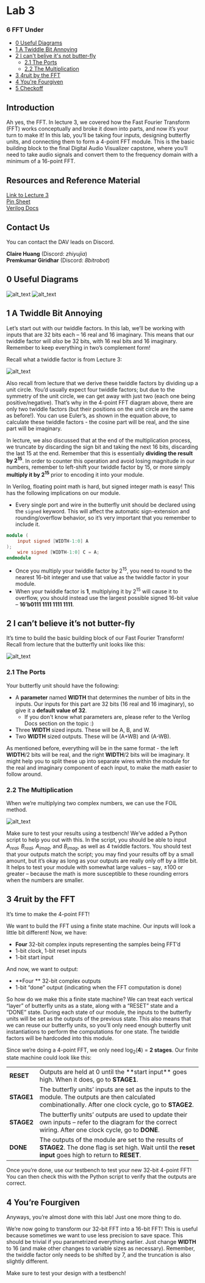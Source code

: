 # Lab 3
### 6 FFT Under

* [0 Useful Diagrams](#0-useful-diagrams)
* [1 A Twiddle Bit Annoying](#1-a-twiddle-bit-annoying)
* [2 I can't belive it's not butter-fly](#2-i-cant-believe-its-not-butter-fly)
    * [2.1 The Ports](#21-the-ports)
    * [2.2 The Multiplication](#22-the-multiplication)
* [3 4ruit by the FFT](#3-4ruit-by-the-fft)
* [4 You're Fourgiven](#4-youre-fourgiven)
* [5 Checkoff](#5-checkoff)

## Introduction

Ah yes, the FFT. In lecture 3, we covered how the Fast Fourier Transform (FFT) works conceptually and broke it down into parts, and now it’s your turn to make it! In this lab, you’ll be taking four inputs, designing butterfly units, and connecting them to form a 4-point FFT module. This is the basic building block to the final Digital Audio Visualizer capstone, where you’ll need to take audio signals and convert them to the frequency domain with a minimum of a 16-point FFT.

## Resources and Reference Material

[Link to Lecture 3](https://drive.google.com/file/d/1ZpZNq0DCSLgWa0FdoBjDLQwYdLYMBiAf/view?usp=sharing)  
[Pin Sheet](https://docs.google.com/spreadsheets/d/1jTgphR61ozrNZlr9dLvId5t3o0FrikxSZWwAvhXF0Yo/edit#gid=0)  
[Verilog Docs](https://docs.google.com/document/d/1_8ruatZIb3sZb-3Kk3WOYC8Jzv4HvdwrTPZUGVupdVE/edit)

## Contact Us

You can contact the DAV leads on Discord.

**Claire Huang** (Discord: _zhiyujia_)  
**Premkumar Giridhar** (Discord: _8bitrobot_)

## 0	Useful Diagrams


![alt_text](images/image13.png)
![alt_text](images/image14.png)


## 1	A Twiddle Bit Annoying

Let’s start out with our twiddle factors. In this lab, we’ll be working with inputs that are 32 bits each – 16 real and 16 imaginary. This means that our twiddle factor will _also_ be 32 bits, with 16 real bits and 16 imaginary. Remember to keep everything in two’s complement form!

Recall what a twiddle factor is from Lecture 3: 

![alt_text](images/image15.png)

Also recall from lecture that we derive these twiddle factors by dividing up a unit circle. You’d usually expect four twiddle factors; but due to the symmetry of the unit circle, we can get away with just two (each one being positive/negative). That’s why in the 4-point FFT diagram above, there are only two twiddle factors (but their positions on the unit circle are the same as before!). You can use Euler’s, as shown in the equation above, to calculate these twiddle factors - the cosine part will be real, and the sine part will be imaginary.

In lecture, we also discussed that at the end of the multiplication process, we truncate by discarding the sign bit and taking the next 16 bits, discarding the last 15 at the end. Remember that this is essentially **dividing the result by 2<sup>15</sup>**. In order to counter this operation and avoid losing magnitude in our numbers, remember to left-shift your twiddle factor by 15, or more simply **multiply it by 2<sup>15</sup>** prior to encoding it into your module.

In Verilog, floating point math is hard, but signed integer math is easy! This has the following implications on our module.
* Every single port and wire in the butterfly unit should be declared using the `signed` keyword. This will affect the automatic sign-extension and rounding/overflow behavior, so it’s very important that you remember to include it.

```verilog
module (
    input signed [WIDTH-1:0] A
);
    wire signed [WIDTH-1:0] C = A;
endmodule
```

* Once you multiply your twiddle factor by 2<sup>15</sup>, you need to round to the nearest 16-bit integer and use that value as the twiddle factor in your module.
* When your twiddle factor is **1**, multiplying it by 2<sup>15</sup> will cause it to overflow, you should instead use the largest possible signed 16-bit value – **16’b0111 1111 1111 1111**.

## 2	I can’t believe it’s not butter-fly

It’s time to build the basic building block of our Fast Fourier Transform! Recall from lecture that the butterfly unit looks like this:

![alt_text](images/image16.png)

### 2.1 	The Ports

Your butterfly unit should have the following:

* A **parameter** named **WIDTH** that determines the number of bits in the inputs. Our inputs for this part are 32 bits (16 real and 16 imaginary), so give it a **default value of 32**.
  * If you don't know what parameters are, please refer to the Verilog Docs section on the topic :)
* Three **WIDTH** sized inputs. These will be A, B, and W.
* Two **WIDTH** sized outputs. These will be (A+WB) and (A-WB).

As mentioned before, everything will be in the same format - the left **WIDTH**/2 bits will be real, and the right **WIDTH**/2 bits will be imaginary. It might help you to split these up into separate wires within the module for the real and imaginary component of each input, to make the math easier to follow around.

### 2.2	The Multiplication

When we’re multiplying two complex numbers, we can use the FOIL method.

![alt_text](images/image17.png "image_tooltip")

Make sure to test your results using a testbench! We’ve added a Python script to help you out with this. In the script, you should be able to input _A<sub>real</sub>, B<sub>real</sub>, A<sub>imag</sub>_, and _B<sub>imag</sub>_, as well as 4 twiddle factors. You should test that your outputs match the script; you may find your results off by a small amount, but it’s okay as long as your outputs are really only off by a little bit. It helps to test your module with somewhat large values – say, ±100 or greater – because the math is more susceptible to these rounding errors when the numbers are smaller.

## 3	4ruit by the FFT

It’s time to make the 4-point FFT!

We want to build the FFT using a finite state machine. Our inputs will look a little bit different! Now, we have:

* **Four** 32-bit complex inputs representing the samples being FFT’d
* 1-bit clock, 1-bit reset inputs
* 1-bit start input

And now, we want to output:

* **Four ** 32-bit complex outputs
* 1-bit “done” output (indicating when the FFT computation is done)

So how do we make this a finite state machine? We can treat each vertical “layer” of butterfly units as a state, along with a “RESET” state and a “DONE” state. During each state of our module, the inputs to the butterfly units will be set as the outputs of the previous state. This also means that we can reuse our butterfly units, so you’ll only need enough butterfly unit instantiations to perform the computations for one state. The twiddle factors will be hardcoded into this module.

Since we’re doing a 4-point FFT, we only need log<sub>2</sub>(**4**) = **2 stages**. Our finite state machine could look like this:


<table>
  <tr>
   <td><strong>RESET</strong></td>
   <td>Outputs are held at 0 until the **start input** goes high. When it does,
   go to <strong>STAGE1</strong>.
   </td>
  </tr>
  <tr>
   <td><strong>STAGE1</strong></td>
   <td>The butterfly units’ inputs are set as the inputs to the module. The outputs are then calculated combinationally. After one clock cycle, go to <strong>STAGE2</strong>.
   </td>
  </tr>
  <tr>
   <td><strong>STAGE2</strong></td>
   <td>The butterfly units’ outputs are used to update their own inputs – refer to the diagram for the correct wiring. After one clock cycle, go to  <strong>DONE</strong>.
   </td>
  </tr>
  <tr>
   <td><strong>DONE</strong></td>
   <td>The outputs of the module are set to the results of <strong>STAGE2</strong>. The done flag is set high. Wait until the <strong>reset input</strong> goes high to return to  <strong>RESET</strong>.
   </td>
  </tr>
</table>

Once you’re done, use our testbench to test your new 32-bit 4-point FFT! You can then check this with the Python script to verify that the outputs are correct. 

## 4	You’re Fourgiven

Anyways, you’re almost done with this lab! Just one more thing to do.

We’re now going to transform our 32-bit FFT into a 16-bit FFT! This is useful because sometimes we want to use less precision to save space. This should be trivial if you parametrized everything earlier. Just change **WIDTH** to 16 (and make other changes to variable sizes as necessary). Remember, the twiddle factor only needs to be shifted by 7, and the truncation is also slightly different.

Make sure to test your design with a testbench!
